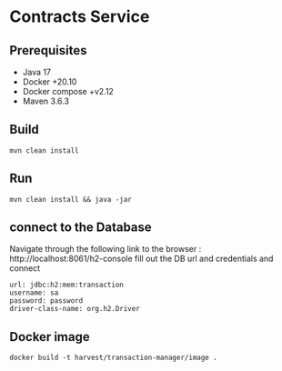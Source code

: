 # Contracts Service

## Prerequisites

* Java 17
* Docker +20.10
* Docker compose +v2.12
* Maven 3.6.3

## Build

    mvn clean install

## Run

    mvn clean install && java -jar
## connect to the Database 

Navigate through the following link to the browser :
http://localhost:8061/h2-console
fill out the DB url and credentials and connect

    url: jdbc:h2:mem:transaction
    username: sa
    password: password
    driver-class-name: org.h2.Driver

## Docker image

    docker build -t harvest/transaction-manager/image .
